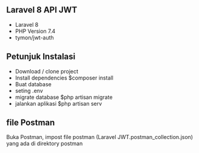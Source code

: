 
## Laravel 8 API JWT
- Laravel 8
- PHP Version 7.4
- tymon/jwt-auth

## Petunjuk Instalasi
- Download / clone project
- Install dependencies $composer install
- Buat database 
- seting .env
- migrate database $php artisan migrate
- jalankan aplikasi $php artisan serv

## file Postman 
Buka Postman, impost file postman (Laravel JWT.postman_collection.json) yang ada di direktory postman
